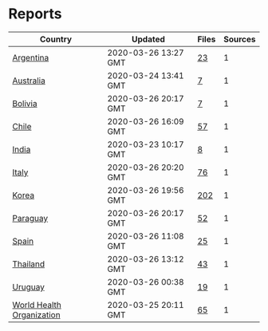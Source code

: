 # Reports

| Country | Updated | Files | Sources |
| --- | --- | --- | --- |
| [Argentina](ar/README.md) | 2020-03-26 13:27 GMT | [23](ar/README.md) | 1 |
| [Australia](au/README.md) | 2020-03-24 13:41 GMT | [7](au/README.md) | 1 |
| [Bolivia](bo/README.md) | 2020-03-26 20:17 GMT | [7](bo/README.md) | 1 |
| [Chile](cl/README.md) | 2020-03-26 16:09 GMT | [57](cl/README.md) | 1 |
| [India](in/README.md) | 2020-03-23 10:17 GMT | [8](in/README.md) | 1 |
| [Italy](it/README.md) | 2020-03-26 20:20 GMT | [76](it/README.md) | 1 |
| [Korea](kr/README.md) | 2020-03-26 19:56 GMT | [202](kr/README.md) | 1 |
| [Paraguay](py/README.md) | 2020-03-26 20:17 GMT | [52](py/README.md) | 1 |
| [Spain](es/README.md) | 2020-03-26 11:08 GMT | [25](es/README.md) | 1 |
| [Thailand](th/README.md) | 2020-03-26 13:12 GMT | [43](th/README.md) | 1 |
| [Uruguay](uy/README.md) | 2020-03-26 00:38 GMT | [19](uy/README.md) | 1 |
| [World Health Organization](who/README.md) | 2020-03-25 20:11 GMT | [65](who/README.md) | 1 |
